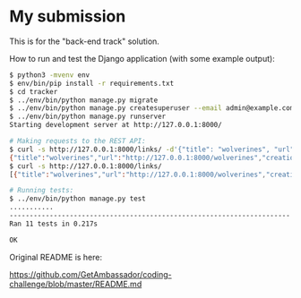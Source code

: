 # My submission

This is for the "back-end track" solution.

How to run and test the Django application (with some example output):

```bash
$ python3 -mvenv env
$ env/bin/pip install -r requirements.txt
$ cd tracker
$ ../env/bin/python manage.py migrate
$ ../env/bin/python manage.py createsuperuser --email admin@example.com --username admin
$ ../env/bin/python manage.py runserver
Starting development server at http://127.0.0.1:8000/

# Making requests to the REST API:
$ curl -s http://127.0.0.1:8000/links/ -d'{"title": "wolverines", "url": "http://127.0.0.1:8000/wolverines"}' -H "Content-type: application/json"
{"title":"wolverines","url":"http://127.0.0.1:8000/wolverines","creation_date":"2019-02-15T22:28:22.340138Z","last_modified_date":"2019-02-15T22:28:22.340180Z"}
$ curl -s http://127.0.0.1:8000/links/
[{"title":"wolverines","url":"http://127.0.0.1:8000/wolverines","creation_date":"2019-02-15T22:28:22.340138Z","last_modified_date":"2019-02-15T22:28:22.340180Z","clicks":0}]

# Running tests:
$ ../env/bin/python manage.py test
...........
----------------------------------------------------------------------
Ran 11 tests in 0.217s

OK
```

Original README is here:

https://github.com/GetAmbassador/coding-challenge/blob/master/README.md

